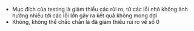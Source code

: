 - Mục đích của testing là giảm thiểu các rủi ro, từ các lỗi nhỏ không ảnh hưởng nhiều tới các lỗi lớn gây ra kết quả không mong đợi
- Không, không thể chắc chắn là đã giảm thiểu rủi ro về số 0
